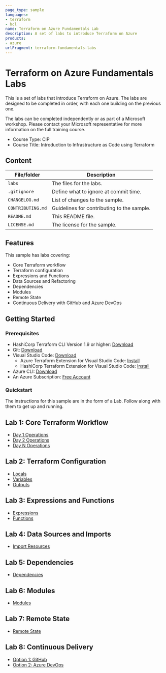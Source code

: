 ```yaml
---
page_type: sample
languages:
- terraform
- hcl
name: Terraform on Azure Fundamentals Lab
description: A set of labs to introduce Terraform on Azure
products:
- azure
urlFragment: terraform-fundamentals-labs
---
```


# Terraform on Azure Fundamentals Labs

This is a set of labs that introduce Terraform on Azure. The labs are designed to be completed in order, with each one building on the previous one. 

The labs can be completed independently or as part of a Microsoft workshop. Please contact your Microsoft representative for more information on the full training course.

* Course Type: CIP
* Course Title: Introduction to Infrastructure as Code using Terraform

## Content

| File/folder | Description |
|-------------|-------------|
| `labs` | The files for the labs. |
| `.gitignore` | Define what to ignore at commit time. |
| `CHANGELOG.md` | List of changes to the sample. |
| `CONTRIBUTING.md` | Guidelines for contributing to the sample. |
| `README.md` | This README file. |
| `LICENSE.md` | The license for the sample. |

## Features

This sample has labs covering:

* Core Terraform workflow
* Terraform configuration
* Expressions and Functions
* Data Sources and Refactoring
* Dependencies
* Modules
* Remote State
* Continuous Delivery with GitHub and Azure DevOps

## Getting Started

### Prerequisites

* HashiCorp Terraform CLI Version 1.9 or higher: [Download](https://www.terraform.io/downloads)
* Git: [Download](https://git-scm.com/downloads)
* Visual Studio Code: [Download](https://code.visualstudio.com/)
  * Azure Terraform Extension for Visual Studio Code: [Install](https://marketplace.visualstudio.com/items?itemName=ms-azuretools.vscode-azureterraform)
  * HashiCorp Terraform Extension for Visual Studio Code: [Install](https://marketplace.visualstudio.com/items?itemName=HashiCorp.terraform)
* Azure CLI: [Download](https://learn.microsoft.com/en-us/cli/azure/install-azure-cli-windows?tabs=azure-cli#install-or-update)
* An Azure Subscription: [Free Account](https://azure.microsoft.com/en-gb/free/search/)

### Quickstart

The instructions for this sample are in the form of a Lab. Follow along with them to get up and running.

## Lab 1: Core Terraform Workflow

* [Day 1 Operations](1_core_workflow/day1_operation.md)
* [Day 2 Operations](1_core_workflow/day2_operation.md)
* [Day N Operations](1_core_workflow/dayn_operation.md)

## Lab 2: Terraform Configuration

* [Locals](2_tf_config/1_locals.md)
* [Variables](2_tf_config/2_variables.md)
* [Outputs](2_tf_config/3_outputs.md)

## Lab 3: Expressions and Functions

* [Expressions](3_expressions_and_functions/1_expressions.md)
* [Functions](3_expressions_and_functions/2_functions.md)

## Lab 4: Data Sources and Imports

* [Import Resources](4_data_sources_and_imports/1_import_resources.md)

## Lab 5: Dependencies

* [Dependencies](5_dependencies/1_dependencies.md)

## Lab 6: Modules

* [Modules](6_modules/1_module.md)

## Lab 7: Remote State

* [Remote State](7_remote_state/1_remote_state.md)

## Lab 8: Continuous Delivery

* [Option 1: GitHub](9_continuous_delivery/1_github.md)
* [Option 2: Azure DevOps](9_continuous_delivery/2_azure_devops.md)
